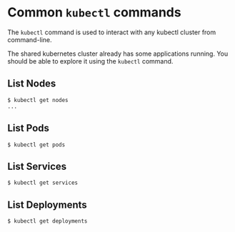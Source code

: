 # Common `kubectl` commands

The `kubectl` command is used to interact with any kubectl cluster from command-line.

The shared kubernetes cluster already has some applications running. You should be able to explore it using the `kubectl` command.

## List Nodes

```
$ kubectl get nodes
...
```

## List Pods

```
$ kubectl get pods
```

## List Services

```
$ kubectl get services
```

## List Deployments

```
$ kubectl get deployments
```

